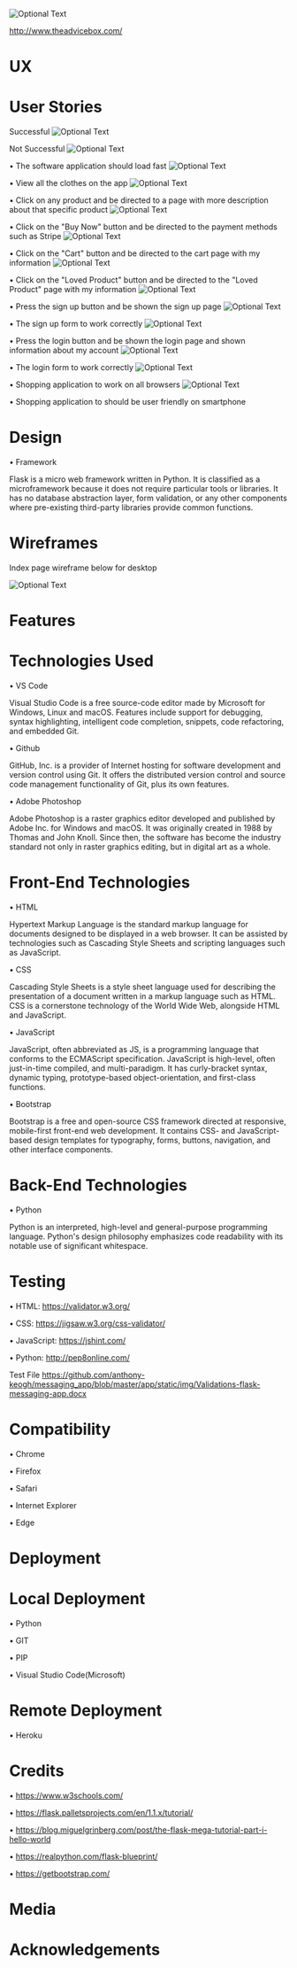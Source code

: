 ![Optional Text](../master/app/static/img/theadvicebox-screenshot.PNG)

http://www.theadvicebox.com/    

# UX


# User Stories

Successful   ![Optional Text](../master/static/img/green-correct.png)

Not Successful    ![Optional Text](../master/static/img/red-error.png)



• The software application should load fast  ![Optional Text](../master/static/img/green-correct.png)

• View all the clothes on the app   ![Optional Text](../master/static/img/green-correct.png)

• Click on any product and be directed to a page with more description about that specific product   ![Optional Text](../master/static/img/green-correct.png)

• Click on the "Buy Now" button and be directed to the payment methods such as Stripe   ![Optional Text](../master/static/img/green-correct.png)

• Click on the "Cart" button and be directed to the cart page with my information   ![Optional Text](../master/static/img/green-correct.png)

• Click on the "Loved Product" button and be directed to the "Loved Product" page with my information   ![Optional Text](../master/static/img/green-correct.png)

• Press the sign up button and be shown the sign up page   ![Optional Text](../master/static/img/green-correct.png)

• The sign up form to work correctly   ![Optional Text](../master/static/img/green-correct.png)

• Press the login button and be shown the login page and shown information about my account   ![Optional Text](../master/static/img/green-correct.png)

• The login form to work correctly   ![Optional Text](../master/static/img/green-correct.png)

• Shopping application to work on all browsers   ![Optional Text](../master/static/img/green-correct.png)

• Shopping application to should be user friendly on smartphone

# Design

• Framework

Flask is a micro web framework written in Python. It is classified as a microframework because it does not require particular tools or libraries. It has no database abstraction layer, form validation, or any other components where pre-existing third-party libraries provide common functions.


# Wireframes
Index page wireframe below for desktop

![Optional Text](../master/app/static/img/theadvicebox-wireframe.PNG)

# Features


# Technologies Used

• VS Code

Visual Studio Code is a free source-code editor made by Microsoft for Windows, Linux and macOS. Features include support for debugging, syntax highlighting, intelligent code completion, snippets, code refactoring, and embedded Git.

• Github

GitHub, Inc. is a provider of Internet hosting for software development and version control using Git. It offers the distributed version control and source code management functionality of Git, plus its own features.

• Adobe Photoshop

Adobe Photoshop is a raster graphics editor developed and published by Adobe Inc. for Windows and macOS. It was originally created in 1988 by Thomas and John Knoll. Since then, the software has become the industry standard not only in raster graphics editing, but in digital art as a whole.

   # Front-End Technologies
   
   • HTML
   
   Hypertext Markup Language is the standard markup language for documents designed to be displayed in a web browser. It can be assisted by technologies such as Cascading Style Sheets and scripting languages such as JavaScript.
   
   • CSS
   
   Cascading Style Sheets is a style sheet language used for describing the presentation of a document written in a markup language such as HTML. CSS is a cornerstone technology of the World Wide Web, alongside HTML and JavaScript.
   
   • JavaScript
   
   JavaScript, often abbreviated as JS, is a programming language that conforms to the ECMAScript specification. JavaScript is high-level, often just-in-time compiled, and multi-paradigm. It has curly-bracket syntax, dynamic typing, prototype-based object-orientation, and first-class functions.
   
   • Bootstrap
   
   Bootstrap is a free and open-source CSS framework directed at responsive, mobile-first front-end web development. It contains CSS- and JavaScript-based design templates for typography, forms, buttons, navigation, and other interface components.
   
   # Back-End Technologies
   
   • Python
   
   Python is an interpreted, high-level and general-purpose programming language. Python's design philosophy emphasizes code readability with its notable use of significant whitespace.
   
# Testing


• HTML: https://validator.w3.org/


• CSS: https://jigsaw.w3.org/css-validator/


• JavaScript: https://jshint.com/


• Python: http://pep8online.com/


Test File
https://github.com/anthony-keogh/messaging_app/blob/master/app/static/img/Validations-flask-messaging-app.docx



# Compatibility

• Chrome

• Firefox

• Safari

• Internet Explorer

• Edge


# Deployment

  # Local Deployment
  
  • Python

  • GIT

  • PIP

  • Visual Studio Code(Microsoft)
  
  # Remote Deployment
  
  • Heroku
  
# Credits

• https://www.w3schools.com/

• https://flask.palletsprojects.com/en/1.1.x/tutorial/

• https://blog.miguelgrinberg.com/post/the-flask-mega-tutorial-part-i-hello-world

• https://realpython.com/flask-blueprint/

• https://getbootstrap.com/

# Media

# Acknowledgements
